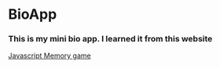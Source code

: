 # BioApp
### This is my mini bio app. I learned it from this website 
[Javascript Memory game](https://webtips.dev/memory-game-in-javascript)